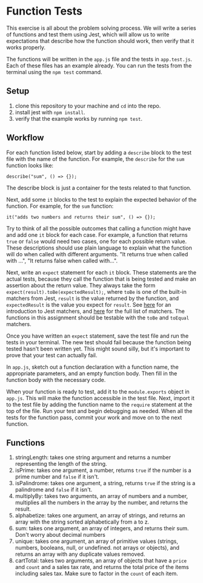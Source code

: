 # Function Tests

This exercise is all about the problem solving process. We will write a series of functions and test them using Jest, which will allow us to write expectations that describe how the function should work, then verify that it works properly.

The functions will be written in the `app.js` file and the tests in `app.test.js`. Each of these files has an example already. You can run the tests from the terminal using the `npm test` command.

## Setup

1. clone this repository to your machine and `cd` into the repo.
2. install jest with `npm install`.
3. verify that the example works by running `npm test`.

## Workflow

For each function listed below, start by adding a `describe` block to the test file with the name of the function. For example, the `describe` for the `sum` function looks like:

```
describe("sum", () => {});
```

The describe block is just a container for the tests related to that function.

Next, add some `it` blocks to the test to explain the expected behavior of the function. For example, for the `sum` function:

```
it("adds two numbers and returns their sum", () => {});
```

Try to think of all the possible outcomes that calling a function might have and add one `it` block for each case. For example, a function that returns `true` or `false` would need two cases, one for each possible return value. These descriptions should use plain language to explain what the function will do when called with different arguments. "It returns true when called with ...", "It returns false when called with...".

Next, write an `expect` statement for each `it` block. These statements are the actual tests, because they call the function that is being tested and make an assertion about the return value. They always take the form `expect(result).toBe(expectedResult);`, where `toBe` is one of the built-in matchers from Jest, `result` is the value returned by the function, and `expectedResult` is the value you expect for `result`. See [here](https://jestjs.io/docs/en/using-matchers) for an introduction to Jest matchers, and [here](https://jestjs.io/docs/en/expect) for the full list of matchers. The functions in this assignment should be testable with the `toBe` and `toEqual` matchers.

Once you have written an `expect` statement, save the test file and run the tests in your terminal. The new test should fail because the function being tested hasn't been written yet. This might sound silly, but it's important to prove that your test can actually fail.

In `app.js`, sketch out a function declaration with a function name, the appropriate parameters, and an empty function body. Then fill in the function body with the necessary code.

When your function is ready to test, add it to the `module.exports` object in `app.js`. This will make the function accessible in the test file. Next, import it to the test file by adding the function name to the `require` statement at the top of the file. Run your test and begin debugging as needed. When all the tests for the function pass, commit your work and move on to the next function.

## Functions

1. stringLength: takes one string argument and returns a number representing the length of the string.
2. isPrime: takes one argument, a number, returns `true` if the number is a prime number and `false` if it isn't.
3. isPalindrome: takes one argument, a string, returns `true` if the string is a palindrome and `false` if it isn't.
4. multiplyBy: takes two arguments, an array of numbers and a number, multiplies all the numbers in the array by the number, and returns the result.
5. alphabetize: takes one argument, an array of strings, and returns an array with the string sorted alphabetically from a to z.
6. sum: takes one argument, an array of integers, and returns their sum. Don't worry about decimal numbers
7. unique: takes one argument, an array of primitive values (strings, numbers, booleans, null, or undefined. not arrays or objects), and returns an array with any duplicate values removed.
8. cartTotal: takes two arguments, an array of objects that have a `price` and `count` and a sales tax rate, and returns the total price of the items including sales tax. Make sure to factor in the `count` of each item.
